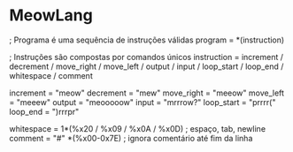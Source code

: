 # MeowLang

; Programa é uma sequência de instruções válidas
program       = *(instruction)

; Instruções são compostas por comandos únicos
instruction   = increment
              / decrement
              / move_right
              / move_left
              / output
              / input
              / loop_start
              / loop_end
              / whitespace
              / comment

increment     = "meow"
decrement     = "mew"
move_right    = "meeow"
move_left     = "meeew"
output        = "meooooow"
input         = "mrrrow?"
loop_start    = "prrrr("
loop_end      = ")rrrpr"

whitespace    = 1*(%x20 / %x09 / %x0A / %x0D)   ; espaço, tab, newline
comment       = "#" *(%x00-0x7E)                ; ignora comentário até fim da linha
